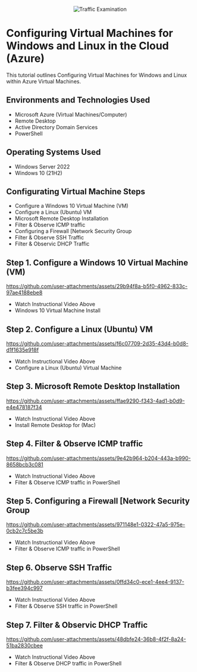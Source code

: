 <p align="center">
<img src="https://i.imgur.com/Ua7udoS.png" alt="Traffic Examination"/>
</p>

<h1>Configuring Virtual Machines for Windows and Linux in the Cloud (Azure)</h1>
This tutorial outlines Configuring Virtual Machines for Windows and Linux within Azure Virtual Machines.<br />



<h2>Environments and Technologies Used</h2>

- Microsoft Azure (Virtual Machines/Computer)
- Remote Desktop
- Active Directory Domain Services
- PowerShell

<h2>Operating Systems Used </h2>

- Windows Server 2022
- Windows 10 (21H2)

<h2>Configurating Virtual Machine Steps</h2>

- Configure a Windows 10 Virtual Machine (VM)
- Configure a Linux (Ubuntu) VM
- Microsoft Remote Desktop Installation
- Filter & Observe ICMP traffic
- Configuring a Firewall [Network Security Group
- Filter & Observe SSH Traffic
- Filter & Observic DHCP Traffic


<h2>Step 1. Configure a Windows 10 Virtual Machine (VM)</h2>

https://github.com/user-attachments/assets/29b94f8a-b5f0-4962-833c-97ae4188ebe8

- Watch Instructional Video Above
- Windows 10 Virtual Machine Install

<h2>Step 2. Configure a Linux (Ubuntu) VM</h2>


https://github.com/user-attachments/assets/f6c07709-2d35-43d4-b0d8-d1f1635e918f

- Watch Instructional Video Above
- Configure a Linux (Ubuntu) Virtual Machine


<h2>Step 3. Microsoft Remote Desktop Installation</h2>

https://github.com/user-attachments/assets/ffae9290-f343-4ad1-b0d9-e4e478187f34

- Watch Instructional Video Above
- Install Remote Desktop for (Mac)

  
<h2>Step 4. Filter & Observe ICMP traffic</h2>

https://github.com/user-attachments/assets/9e42b964-b204-443a-b990-8658bcb3c081

- Watch Instructional Video Above
- Filter & Observe ICMP traffic in PowerShell

<h2>Step 5. Configuring a Firewall [Network Security Group</h2>

https://github.com/user-attachments/assets/971148e1-0322-47a5-975e-0cb2c7c5be3b

- Watch Instructional Video Above
- Filter & Observe ICMP traffic in PowerShell


<h2>Step 6. Observe SSH Traffic</h2>


https://github.com/user-attachments/assets/0ffd34c0-ece1-4ee4-9137-b3fee394c997

- Watch Instructional Video Above
- Filter & Observe SSH traffic in PowerShell


<h2>Step 7. Filter & Observic DHCP Traffic</h2>


https://github.com/user-attachments/assets/48dbfe24-36b8-4f2f-8a24-51ba2830cbee

- Watch Instructional Video Above
- Filter & Observe DHCP traffic in PowerShell







  


